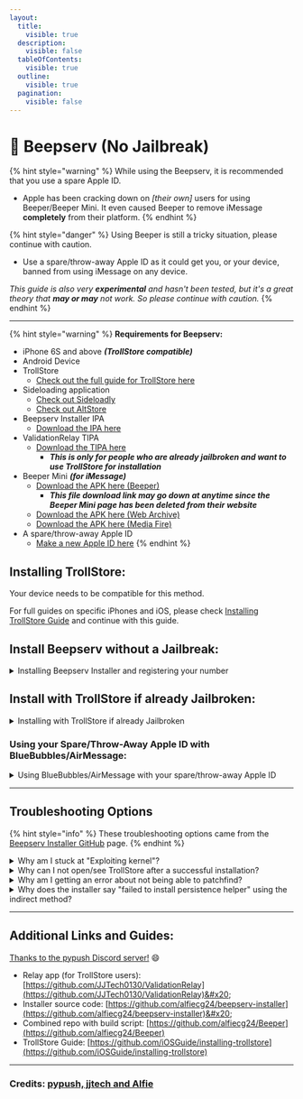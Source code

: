 ```yaml
---
layout:
  title:
    visible: true
  description:
    visible: false
  tableOfContents:
    visible: true
  outline:
    visible: true
  pagination:
    visible: false
---
```


# 💭 Beepserv (No Jailbreak)

{% hint style="warning" %}
While using the Beepserv, it is recommended that you use a spare Apple ID.

* Apple has been cracking down on _\[their own]_ users for using Beeper/Beeper Mini. It even caused Beeper to remove iMessage **completely** from their platform.
{% endhint %}

{% hint style="danger" %}
Using Beeper is still a tricky situation, please continue with caution.

* Use a spare/throw-away Apple ID as it could get you, or your device, banned from using iMessage on any device.

_This guide is also very **experimental** and hasn't been tested, but it's a great theory that **may or may** not work. So please continue with caution._
{% endhint %}

***

{% hint style="warning" %}
**Requirements for Beepserv:**

* iPhone 6S and above _**(TrollStore compatible)**_
* Android Device
* TrollStore
  * [Check out the full guide for TrollStore here](https://github.com/iOSGuide/installing-trollstore)
* Sideloading application
  * [Check out Sideloadly](https://sideloadly.io/)
  * [Check out AltStore](https://altstore.io/)
* Beepserv Installer IPA
  * [Download the IPA here](https://cdn.discordapp.com/attachments/1130641573244317736/1230994423958077450/beepserv\_installer\_v0.1.ipa?ex=6628d1a5\&is=66278025\&hm=0cf79fea9ed75f645f2a37a2317c3ee31ba573aa475d6ab831d0dce3c2566546&)
* ValidationRelay TIPA
  * [Download the TIPA here](https://github.com/JJTech0130/ValidationRelay/releases)
    * _**This is only for people who are already jailbroken and want to use TrollStore for installation**_
* Beeper Mini _**(for iMessage)**_
  * [Download the APK here (Beeper)](https://mini.beeper.com/Beeper\_Mini\_v1.2.58.apk)
    * _**This file download link may go down at anytime since the Beeper Mini page has been deleted from their website**_
  * [Download the APK here (Web Archive)](https://web.archive.org/web/20240329133435/https://mini.beeper.com/Beeper\_Mini\_v1.2.58.apk)
  * [Download the APK here (Media Fire)](https://www.mediafire.com/file/u1r73jp6z9vjshx/Beeper\_Mini\_v1.2.58.apk/file)
* A spare/throw-away Apple ID
  * [Make a new Apple ID here](https://appleid.apple.com/account)
{% endhint %}

## Installing TrollStore:

Your device needs to be compatible for this method.

For full guides on specific iPhones and iOS, please check [Installing TrollStore Guide](https://github.com/iOSGuide/installing-trollstore) and continue with this guide.

## Install Beepserv without a Jailbreak:

<details>

<summary>Installing Beepserv Installer and registering your number</summary>

1. Install Sideloadly or AltStore _(The link is posted above with the requirements)_&#x20;
2. After setting up Sideloadly or AltStore, you'll need to sideload the Beepserv Installer IPA onto your iPhone _**(An Apple ID is required to sideload)**_
3. Turn off **iMessage**
4. Open the Beepserv Installer app to install and enable Beepserv
5. Once you have your **Registration Code**, download the Beeper Mini _**(for iMessage)**_ app on your Android device _(The link is posted above with the requirements)_&#x20;
6. Open Beeper Mini and it should prompt you to enter your **Registration Code**
7. Once you entered your Registration Code, it will proceed to ask you to enter your Apple ID info
   * Please use your spare/throw-away Apple ID for safety of your Apple account
8. You should be able to use iMessage with Beeper Mini and start texting your friends or family!

</details>

## Install with TrollStore if already Jailbroken:&#x20;

<details>

<summary>Installing with TrollStore if already Jailbroken</summary>

1. Install TrollStore on your own
2. Turn off iMessage
3. Sideload the ValidationRelay TIPA _(The link is posted above with the requirements)_
4. Once you have your **Registration Code**, download the Beeper Mini _**(for iMessage)**_ app on your Android device _(The link is posted above with the requirements)_&#x20;
5. Open Beeper Mini and it should prompt you to enter your **Registration Code**
6. Once you entered your Registration Code, it will proceed to ask you to enter your Apple ID info
   * Please use your spare/throw-away Apple ID for safety of your Apple account
7. You should be able to use iMessage with Beeper Mini and start texting your friends or family!

</details>

### Using your Spare/Throw-Away Apple ID with BlueBubbles/AirMessage:

<details>

<summary>Using BlueBubbles/AirMessage with your spare/throw-away Apple ID</summary>

1. Add your spare/throw-away Apple ID to your Mac
2. Set up iMessage for this Apple ID and accept the **"new number"** being added to your spare/throw-away Apple ID
3. Test it by sending iMessage texts to your number or to your friends or family
4. If successful, you should be able to use your BlueBubbles/AirMessage server to send iMessage texts on your Android or Web
   * _Please don't delete Beeper Mini from your Android device, as it could mess up this process. You can disable notifications from Beeper Mini on your Android device._

</details>

***

## Troubleshooting Options

{% hint style="info" %}
These troubleshooting options came from the [Beepserv Installer GitHub](https://github.com/alfiecg24/beepserv-installer) page.
{% endhint %}

<details>

<summary>Why am I stuck at "Exploiting kernel"?</summary>

This is a common issue with the kfd exploit. Simply reboot your device and try again.

</details>

<details>

<summary>Why can I not open/see TrollStore after a successful installation?</summary>

During installation, you will have installed a persistence helper. Open your persistence helper and press "refresh app registrations" to fix TrollStore not being able to be opened.

</details>

<details>

<summary>Why am I getting an error about not being able to patchfind?</summary>

Either:

* You're on a non-MacDirtyCow supported version, and are not connected to the internet, or;
* You're using a Yellow iPhone 14 or Yellow iPhone 14 Plus on iOS 16.3 (20D50), in which case, [open a GitHub Issue](https://github.com/alfiecg24/beepserv-installer/issues/new/choose).

Additionally, if a file exists at `/beepserv-installer.app/kernelcache`, the installer will use that file instead of downloading the kernelcache. This can be useful if you have a slow or unreliable internet connection, or happen to have a device and version combination that has no public kernelcache available.

</details>

<details>

<summary>Why does the installer say "failed to install persistence helper" using the indirect method?</summary>

The indirect method is not perfect, and sometimes it will fail to install the persistence helper. If this happens, simply shut down your device, turn it back on, and try again. If you repeatedly have issues with the same app, try using a different app.

</details>

***

## Additional Links and Guides:

[Thanks to the pypush Discord server!](https://discord.com/channels/1130633272595066880/1135636248019615874/1231003645529817139) :smile:

* Relay app (for TrollStore users): [https://github.com/JJTech0130/ValidationRelay](https://github.com/JJTech0130/ValidationRelay)&#x20;
* Installer source code: [https://github.com/alfiecg24/beepserv-installer](https://github.com/alfiecg24/beepserv-installer)&#x20;
* Combined repo with build script: [https://github.com/alfiecg24/Beeper](https://github.com/alfiecg24/Beeper)
* TrollStore Guide: [https://github.com/iOSGuide/installing-trollstore](https://github.com/iOSGuide/installing-trollstore)

***

### Credits: [pypush, jjtech and Alfie](https://discord.com/channels/1130633272595066880/1135636248019615874/1231003645529817139)
